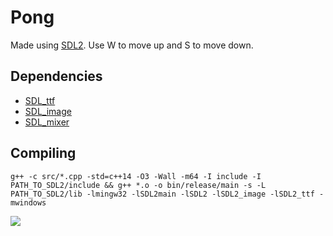 # Pong
Made using [SDL2](https://www.libsdl.org/).
Use W to move up and S to move down.

Dependencies
---------
- [SDL_ttf](https://www.libsdl.org/projects/SDL_ttf/)
- [SDL_image](https://www.libsdl.org/projects/SDL_image/)
- [SDL_mixer](https://www.libsdl.org/projects/SDL_mixer/)

Compiling
--------
`g++ -c src/*.cpp -std=c++14 -O3 -Wall -m64 -I include -I PATH_TO_SDL2/include && g++ *.o -o bin/release/main -s -L PATH_TO_SDL2/lib -lmingw32 -lSDL2main -lSDL2 -lSDL2_image -lSDL2_ttf -mwindows`

![](https://imgur.com/RNwJWHK)
